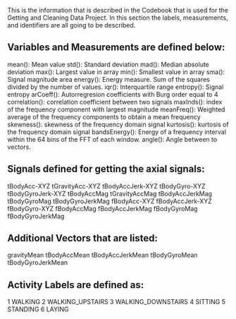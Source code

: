 This is the information that is described in the Codebook that is used 
for the Getting and Cleaning Data Project. In this section the labels, measurements, and identifiers are all going to be described.


## Variables and Measurements are defined below:
mean(): Mean value
std(): Standard deviation
mad(): Median absolute deviation 
max(): Largest value in array
min(): Smallest value in array
sma(): Signal magnitude area
energy(): Energy measure. Sum of the squares divided by the number of values. 
iqr(): Interquartile range 
entropy(): Signal entropy
arCoeff(): Autorregresion coefficients with Burg order equal to 4
correlation(): correlation coefficient between two signals
maxInds(): index of the frequency component with largest magnitude
meanFreq(): Weighted average of the frequency components to obtain a mean frequency
skewness(): skewness of the frequency domain signal 
kurtosis(): kurtosis of the frequency domain signal 
bandsEnergy(): Energy of a frequency interval within the 64 bins of the FFT of each window.
angle(): Angle between to vectors.


## Signals defined for getting the axial signals:
tBodyAcc-XYZ
tGravityAcc-XYZ
tBodyAccJerk-XYZ
tBodyGyro-XYZ
tBodyGyroJerk-XYZ
tBodyAccMag
tGravityAccMag
tBodyAccJerkMag
tBodyGyroMag
tBodyGyroJerkMag
fBodyAcc-XYZ
fBodyAccJerk-XYZ
fBodyGyro-XYZ
fBodyAccMag
fBodyAccJerkMag
fBodyGyroMag
fBodyGyroJerkMag

## Additional Vectors that are listed:
gravityMean 
tBodyAccMean
tBodyAccJerkMean
tBodyGyroMean
tBodyGyroJerkMean

## Activity Labels are defined as:
1 WALKING
2 WALKING_UPSTAIRS
3 WALKING_DOWNSTAIRS
4 SITTING
5 STANDING
6 LAYING





